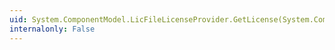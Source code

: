 ```yaml
---
uid: System.ComponentModel.LicFileLicenseProvider.GetLicense(System.ComponentModel.LicenseContext,System.Type,System.Object,System.Boolean)
internalonly: False
---
```

